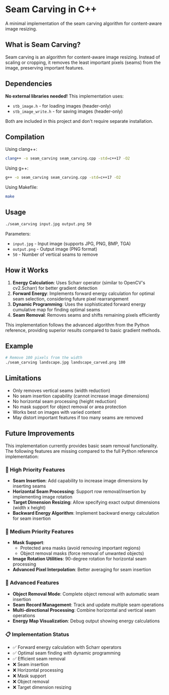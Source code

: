 # Seam Carving in C++

A minimal implementation of the seam carving algorithm for content-aware image resizing.

## What is Seam Carving?

Seam carving is an algorithm for content-aware image resizing. Instead of scaling or cropping, it removes the least important pixels (seams) from the image, preserving important features.

## Dependencies

**No external libraries needed!** This implementation uses:
- `stb_image.h` - for loading images (header-only)
- `stb_image_write.h` - for saving images (header-only)

Both are included in this project and don't require separate installation.

## Compilation

Using clang++:
```bash
clang++ -o seam_carving seam_carving.cpp -std=c++17 -O2
```

Using g++:
```bash
g++ -o seam_carving seam_carving.cpp -std=c++17 -O2
```

Using Makefile:
```bash
make
```

## Usage

```bash
./seam_carving input.jpg output.png 50
```

Parameters:
- `input.jpg` - Input image (supports JPG, PNG, BMP, TGA)
- `output.png` - Output image (PNG format)
- `50` - Number of vertical seams to remove

## How it Works

1. **Energy Calculation**: Uses Scharr operator (similar to OpenCV's cv2.Scharr) for better gradient detection
2. **Forward Energy**: Implements forward energy calculation for optimal seam selection, considering future pixel rearrangement
3. **Dynamic Programming**: Uses the sophisticated forward energy cumulative map for finding optimal seams
4. **Seam Removal**: Removes seams and shifts remaining pixels efficiently

This implementation follows the advanced algorithm from the Python reference, providing superior results compared to basic gradient methods.

## Example

```bash
# Remove 100 pixels from the width
./seam_carving landscape.jpg landscape_carved.png 100
```

## Limitations

- Only removes vertical seams (width reduction)
- No seam insertion capability (cannot increase image dimensions)
- No horizontal seam processing (height reduction)
- No mask support for object removal or area protection
- Works best on images with varied content
- May distort important features if too many seams are removed

## Future Improvements

This implementation currently provides basic seam removal functionality. The following features are missing compared to the full Python reference implementation:

### 🚀 High Priority Features
- **Seam Insertion**: Add capability to increase image dimensions by inserting seams
- **Horizontal Seam Processing**: Support row removal/insertion by implementing image rotation
- **Target Dimension Resizing**: Allow specifying exact output dimensions (width x height)
- **Backward Energy Algorithm**: Implement backward energy calculation for seam insertion

### 🔧 Medium Priority Features
- **Mask Support**: 
  - Protected area masks (avoid removing important regions)
  - Object removal masks (force removal of unwanted objects)
- **Image Rotation Utilities**: 90-degree rotation for horizontal seam processing
- **Advanced Pixel Interpolation**: Better averaging for seam insertion

### 🎯 Advanced Features
- **Object Removal Mode**: Complete object removal with automatic seam insertion
- **Seam Record Management**: Track and update multiple seam operations
- **Multi-directional Processing**: Combine horizontal and vertical seam operations
- **Energy Map Visualization**: Debug output showing energy calculations

### 📋 Implementation Status
- ✅ Forward energy calculation with Scharr operators
- ✅ Optimal seam finding with dynamic programming  
- ✅ Efficient seam removal
- ❌ Seam insertion
- ❌ Horizontal processing
- ❌ Mask support
- ❌ Object removal
- ❌ Target dimension resizing


